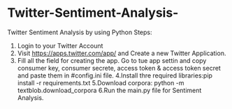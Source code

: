 # Twitter-Sentiment-Analysis-
Twitter Sentiment Analysis by using Python
Steps:
1. Login to your Twitter Account
2. Visit https://apps.twitter.com/app/ and Create a new Twitter Application.
3. Fill all the field for creating the app. Go to tue app settin and copy consumer key, consumer secrete, access token & access token secret and paste them in #config.ini file.
4.Install thre required libraries:pip install -r requirements.txt
5.Download corpora:
python -m textblob.download_corpora
6.Run the main.py file for Sentiment Analysis.
